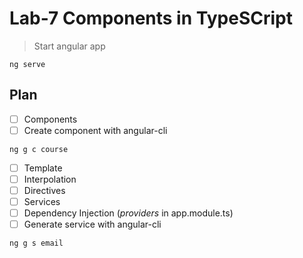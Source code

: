 # Lab-7 Components in TypeSCript

> Start angular app

```shell
ng serve
```

## Plan

- [ ] Components
- [ ] Create component with angular-cli

```shell
ng g c course
```

- [ ] Template
- [ ] Interpolation
- [ ] Directives
- [ ] Services
- [ ] Dependency Injection (*providers* in app.module.ts)
- [ ] Generate service with angular-cli

```shell
ng g s email
```
